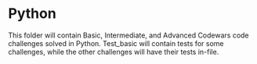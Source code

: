 # Python
This folder will contain Basic, Intermediate, and Advanced Codewars code challenges solved in Python. Test_basic will contain tests for some challenges, while the other challenges will have their tests in-file.
